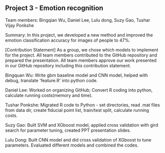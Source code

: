 ## Project 3 - Emotion recognition

Team members: Bingqian Wu, Daniel Lee, Lulu dong, Suzy Gao, Tushar Vijay Ponkshe

Summary: In this project, we developed a new method and improved the emotion classification accuracy for images of people to 47%.

[Contribution Statement] As a group, we chose which models to implement for the project. All team members contributed to the GitHub repository and prepared the presentation. All team members approve our work presented in our GitHub repository including this contribution statement.


Bingquan Wu: Write gbm baseline model and CNN model, helped with debug, translate 'feature.R' into python code.

Daniel Lee: Worked on organizing GitHub; Convert R coding into python, calculate running costs(memory and time).

Tushar Ponkshe: Migrated R code to Python - set directories, read .mat files from data dir, create fiducial point list, train/test split, calculate running costs.

Suzy Gao: Built SVM and XGboost model, applied cross validation with gird search for parameter tuning, created PPT presentation slides.

Lulu Dong: Built CNN model and did cross validation of XGboost to tune parameters. Evaluated different models and combined the codes.
